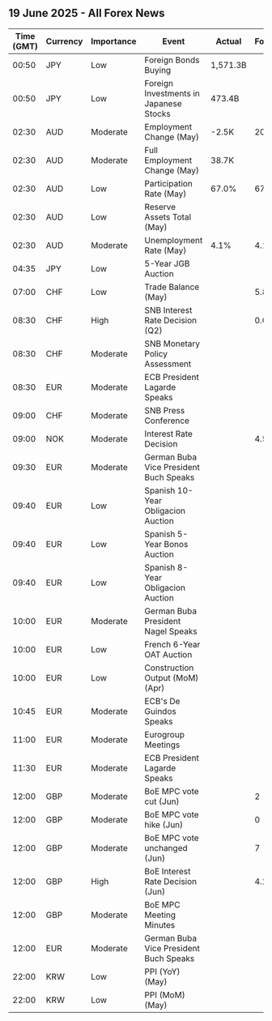 ## 19 June 2025 - All Forex News

| Time (GMT) | Currency | Importance | Event | Actual | Forecast | Previous |
|------|----------|------------|-------|--------|----------|----------|
| 00:50 | JPY | Low | Foreign Bonds Buying | 1,571.3B |  | -453.6B |
| 00:50 | JPY | Low | Foreign Investments in Japanese Stocks | 473.4B |  | 179.8B |
| 02:30 | AUD | Moderate | Employment Change (May) | -2.5K | 20.6K | 89.0K |
| 02:30 | AUD | Moderate | Full Employment Change (May) | 38.7K |  | 59.5K |
| 02:30 | AUD | Low | Participation Rate (May) | 67.0% | 67.1% | 67.1% |
| 02:30 | AUD | Low | Reserve Assets Total (May) |  |  | 103.8B |
| 02:30 | AUD | Moderate | Unemployment Rate (May) | 4.1% | 4.1% | 4.1% |
| 04:35 | JPY | Low | 5-Year JGB Auction |  |  | 0.980% |
| 07:00 | CHF | Low | Trade Balance (May) |  | 5.850B | 6.358B |
| 08:30 | CHF | High | SNB Interest Rate Decision (Q2) |  | 0.00% | 0.25% |
| 08:30 | CHF | Moderate | SNB Monetary Policy Assessment |  |  |  |
| 08:30 | EUR | Moderate | ECB President Lagarde Speaks |  |  |  |
| 09:00 | CHF | Moderate | SNB Press Conference |  |  |  |
| 09:00 | NOK | Moderate | Interest Rate Decision |  | 4.50% | 4.50% |
| 09:30 | EUR | Moderate | German Buba Vice President Buch Speaks |  |  |  |
| 09:40 | EUR | Low | Spanish 10-Year Obligacion Auction |  |  | 3.349% |
| 09:40 | EUR | Low | Spanish 5-Year Bonos Auction |  |  | 2.386% |
| 09:40 | EUR | Low | Spanish 8-Year Obligacion Auction |  |  | 3.062% |
| 10:00 | EUR | Moderate | German Buba President Nagel Speaks |  |  |  |
| 10:00 | EUR | Low | French 6-Year OAT Auction |  |  | 2.72% |
| 10:00 | EUR | Low | Construction Output (MoM) (Apr) |  |  | 0.10% |
| 10:45 | EUR | Moderate | ECB's De Guindos Speaks |  |  |  |
| 11:00 | EUR | Moderate | Eurogroup Meetings |  |  |  |
| 11:30 | EUR | Moderate | ECB President Lagarde Speaks |  |  |  |
| 12:00 | GBP | Moderate | BoE MPC vote cut (Jun) |  | 2 | 7 |
| 12:00 | GBP | Moderate | BoE MPC vote hike (Jun) |  | 0 | 0 |
| 12:00 | GBP | Moderate | BoE MPC vote unchanged (Jun) |  | 7 | 2 |
| 12:00 | GBP | High | BoE Interest Rate Decision (Jun) |  | 4.25% | 4.25% |
| 12:00 | GBP | Moderate | BoE MPC Meeting Minutes |  |  |  |
| 12:00 | EUR | Moderate | German Buba Vice President Buch Speaks |  |  |  |
| 22:00 | KRW | Low | PPI (YoY) (May) |  |  | 0.9% |
| 22:00 | KRW | Low | PPI (MoM) (May) |  |  | -0.1% |
